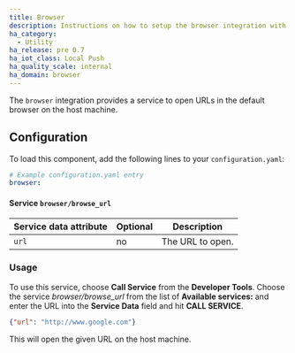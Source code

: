 ```yaml
---
title: Browser
description: Instructions on how to setup the browser integration with Home Assistant.
ha_category:
  - Utility
ha_release: pre 0.7
ha_iot_class: Local Push
ha_quality_scale: internal
ha_domain: browser
---
```


The `browser` integration provides a service to open URLs in the default browser on the host machine.

## Configuration

To load this component, add the following lines to your `configuration.yaml`:

```yaml
# Example configuration.yaml entry
browser:
```

#### Service `browser/browse_url`

| Service data attribute | Optional | Description |
| ---------------------- | -------- | ----------- |
| `url`                  |       no | The URL to open.


### Usage

To use this service, choose **Call Service** from the **Developer Tools**. Choose the service *browser/browse_url* from the list of **Available services:** and enter the URL into the **Service Data** field and hit **CALL SERVICE**.

```json
{"url": "http://www.google.com"}
```

This will open the given URL on the host machine.
